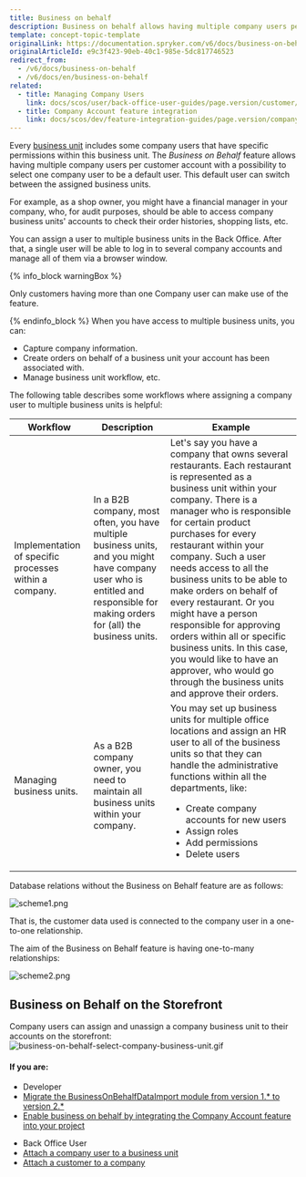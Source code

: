 ```yaml
---
title: Business on behalf
description: Business on behalf allows having multiple company users per customer account with a possibility to select one company user to be a default user.
template: concept-topic-template
originalLink: https://documentation.spryker.com/v6/docs/business-on-behalf
originalArticleId: e9c3f423-90eb-40c1-985e-5dc817746523
redirect_from:
  - /v6/docs/business-on-behalf
  - /v6/docs/en/business-on-behalf
related:
  - title: Managing Company Users
    link: docs/scos/user/back-office-user-guides/page.version/customer/company-account/managing-company-users.html
  - title: Company Account feature integration
    link: docs/scos/dev/feature-integration-guides/page.version/company-account-feature-integration.html
---
```


Every [business unit](/docs/scos/user/features/{{page.version}}/company-account/company-account-feature-overview/business-units.html) includes some company users that have specific permissions within this business unit. The *Business on Behalf* feature allows having multiple company users per customer account with a possibility to select one company user to be a default user. This default user can switch between the assigned business units.

For example, as a shop owner, you might have a financial manager in your company, who, for audit purposes, should be able to access company business units' accounts to check their order histories, shopping lists, etc.

You can assign a user to multiple business units in the Back Office. After that, a single user will be able to log in to several company accounts and manage all of them via a browser window.

{% info_block warningBox %}

Only customers having more than one Company user can make use of the feature.

{% endinfo_block %}
When you have access to multiple business units, you can:

* Capture company information.
* Create orders on behalf of a business unit your account has been associated with.
* Manage business unit workflow, etc.

The following table describes some workflows where assigning a company user to multiple business units is helpful:

| Workflow | Description | Example |
| --- | --- | --- |
| Implementation of specific processes within a company. | In a B2B company, most often, you have multiple business units, and you might have company user who is entitled and responsible for making orders for (all) the business units. | Let's say you have a company that owns several restaurants. Each restaurant is represented as a business unit within your company. There is a manager who is responsible for certain product purchases for every restaurant within your company. Such a user needs access to all the business units to be able to make orders on behalf of every restaurant. Or you might have a person responsible for approving orders within all or specific business units. In this case, you would like to have an approver, who would go through the business units and approve their orders.|
|Managing business units. | As a B2B company owner, you need to maintain all business units within your company. | You may set up business units for multiple office locations and assign an HR user to all of the business units so that they can handle the administrative functions within all the departments, like:<ul><li>Create company accounts for new users</li><li>Assign roles</li><li>Add permissions</li><li>Delete users</li></ul> |

Database relations without the Business on Behalf feature are as follows:

![scheme1.png](https://spryker.s3.eu-central-1.amazonaws.com/docs/Features/Company+Account+Management/Business+on+Behalf/Business+on+Behalf+Feature+Overview/scheme1.png)

That is, the customer data used is connected to the company user in a one-to-one relationship.

The aim of the Business on Behalf feature is having one-to-many relationships:

![scheme2.png](https://spryker.s3.eu-central-1.amazonaws.com/docs/Features/Company+Account+Management/Business+on+Behalf/Business+on+Behalf+Feature+Overview/scheme2.png)

## Business on Behalf on the Storefront

Company users can assign and unassign a company business unit to their accounts on the storefront:
![business-on-behalf-select-company-business-unit.gif](https://spryker.s3.eu-central-1.amazonaws.com/docs/Features/Company+Account+Management/Business+on+Behalf/Business+on+Behalf+Feature+Overview/business-on-behalf-select-company-business-unit.gif)



#### If you are:

<div class="mr-container">
    <div class="mr-list-container">
        <!-- col1 -->
        <div class="mr-col">
            <ul class="mr-list mr-list-green">
                <li class="mr-title">Developer</li>
                <li><a href="https://documentation.spryker.com/docs/mg-business-on-behalf-data-import#upgrading-from-version-1-1-0-to-version-2-0-0" class="mr-link">Migrate the BusinessOnBehalfDataImport module from version 1.* to version 2.*</a></li>
                <li><a href="https://documentation.spryker.com/docs/company-account-integration" class="mr-link">Enable business on behalf by integrating the Company Account feature into your project</a></li>
            </ul>
        </div>
         <!-- col2 -->
        <div class="mr-col">
            <ul class="mr-list mr-list-blue">
                <li class="mr-title"> Back Office User</li>
                <li><a href="https://documentation.spryker.com/docs/managing-company-users#attaching-a-company-user-to-a-business-unit" class="mr-link">Attach a company user to a business unit</a></li>
                <li><a href="https://documentation.spryker.com/docs/customers-reference-information#b2b--attach-customer-to-company-page" class="mr-link">Attach a customer to a company</a></li>
               </ul>
        </div>
        </div>
</div>
